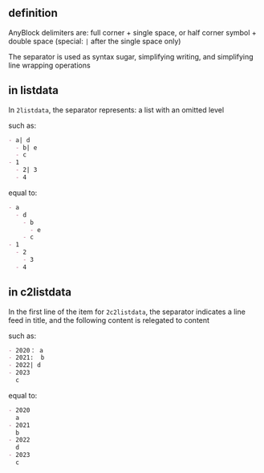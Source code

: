 ## definition

AnyBlock delimiters are: full corner + single space, or half corner symbol + double space (special: `|` after the single space only)

The separator is used as syntax sugar, simplifying writing, and simplifying line wrapping operations

## in listdata

In `2listdata`, the separator represents: a list with an omitted level

such as:

```md
- a| d
  - b| e
  - c
- 1
  - 2| 3
  - 4
```

equal to:

```md
- a
  - d
    - b
      - e
    - c
- 1
  - 2
    - 3
  - 4
```

## in c2listdata

In the first line of the item for `2c2listdata`, the separator indicates a line feed in title, and the following content is relegated to content

such as:

```md
- 2020： a
- 2021:  b
- 2022| d
- 2023
  c
```

equal to:

```md
- 2020
  a
- 2021
  b
- 2022
  d
- 2023
  c
```
